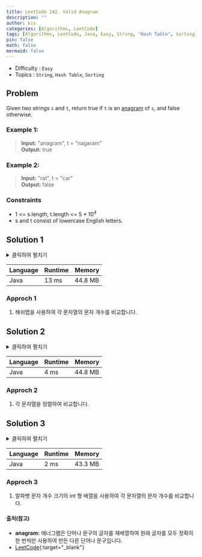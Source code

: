 ```yaml
---
title: LeetCode 242. Valid Anagram
description: ""
author: kis
categories: [Algorithms, LeetCode]
tags: [Algorithms, LeetCode, Java, Easy, String, "Hash Table", Sorting]
pin: false
math: false
mermaid: false
---
```


- Difficulty : `Easy`
- Topics : `String`, `Hash Table`, `Sorting`

## Problem

 Given two strings `s` and `t`, return true if `t` is an [anagram](#출처참고) of `s`, and false otherwise.
 

### Example 1:

> **Input:**  "anagram", t = "nagaram"     
> **Output:**  true    

### Example 2:

> **Input:**  "rat", t = "car"             
> **Output:**  false   


### Constraints

- 1 <= s.length, t.length <= 5 * 10<sup>4</sup>
- s and t consist of lowercase English letters.


## Solution 1

<details>
<summary>클릭하여 펼치기</summary>
<div markdown="1">

```java
class Solution {
    public boolean isAnagram(String s, String t) {
        Map<Character, Integer> count = new HashMap<>();

        for(char ch : s.toCharArray()){
            count.put(ch, count.getOrDefault(ch, 0) + 1);
        }

        for(char ch : t.toCharArray()){
            count.put(ch, count.getOrDefault(ch, 0) - 1);
        }

        for(int val : count.values()){
            if( val != 0 ) return false;
        }
        
        return true;
    }
}
```
</div>
</details>

| Language | Runtime | Memory |
| --- | --- | --- |
| Java | 13 ms | 44.8 MB |

### Approch 1

1. 해쉬맵을 사용하여 각 문자열의 문자 개수를 비교합니다.


## Solution 2

<details>
<summary>클릭하여 펼치기</summary>
<div markdown="1">

```java
class Solution {
    public boolean isAnagram(String s, String t) {
        char[] sChars = s.toCharArray();
        char[] tChars = t.toCharArray();

        Arrays.sort(sChars);
        Arrays.sort(tChars);

        return Arrays.equals(sChars, tChars);
    }
}
```
</div>
</details>

| Language | Runtime | Memory |
| --- | --- | --- |
| Java | 4 ms | 44.8 MB |

### Approch 2

1. 각 문자열을 정렬하여 비교합니다.



## Solution 3

<details>
<summary>클릭하여 펼치기</summary>
<div markdown="1">

```java
class Solution {
    public boolean isAnagram(String s, String t) {
         if (s.length() != t.length()) return false;

        int[] count = new int[26];

        for(char ch : s.toCharArray()){
            count[ch - 'a']++;
        }

        for(char ch : t.toCharArray()){            
            if(--count[ch - 'a'] < 0) return false;
        }      

        return true;
    }
}
```
</div>
</details>

| Language | Runtime | Memory |
| --- | --- | --- |
| Java | 2 ms | 43.3 MB |

### Approch 3

1. 알파벳 문자 개수 크기의 int 형 배열을 사용하여 각 문자열의 문자 개수를 비교합니다.



#### 출처(참고)

- **anagram:** 애너그램은 단어나 문구의 글자를 재배열하여 원래 글자를 모두 정확히 한 번씩만 사용하여 만든 다른 단어나 문구입니다.
- [LeetCode](https://leetcode.com/problems/valid-anagram/){:target="\_blank"}

